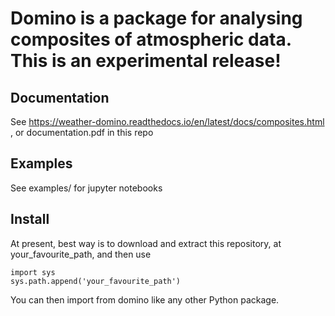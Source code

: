# Domino is a package for analysing composites of atmospheric data. This is an experimental release!

## Documentation

See https://weather-domino.readthedocs.io/en/latest/docs/composites.html , or documentation.pdf in this repo

## Examples

See examples/ for jupyter notebooks

## Install

At present, best way is to download and extract this repository, at your_favourite_path, and then use 
```
import sys
sys.path.append('your_favourite_path')
```
You can then import from domino like any other Python package.
